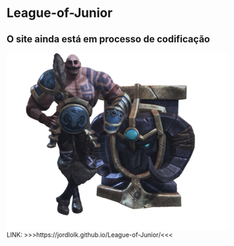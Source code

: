 <h1>League-of-Junior</h1>
<h2><strong>O site ainda está em processo de codificação</strong></h2>
<img src="public/braum_img.png" alt="braum">
LINK: >>>https://jordlolk.github.io/League-of-Junior/<<<
